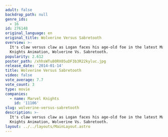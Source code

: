 ```yaml
---
adult: false
backdrop_path: null
genre_ids:
  - 16
id: 276148
original_language: en
original_title: Wolverine Versus Sabretooth
overview: >-
  It's claw versus claw as Logan faces his age-old foe in the latest Marvel
  Knights Animation, Wolverine Vs. Sabretooth.
popularity: 2.612
poster_path: /xhhsWTu80RX05uDF3b3R22kyluc.jpg
release_date: '2014-01-14'
title: Wolverine Versus Sabretooth
video: false
vote_average: 7.7
vote_count: 3
type: movie
companies:
  - name: Marvel Knights
    id: '11106'
slug: wolverine-versus-sabretooth
description: >-
  It's claw versus claw as Logan faces his age-old foe in the latest Marvel
  Knights Animation, Wolverine Vs. Sabretooth.
layout: ../../layouts/MainLayout.astro
---
```


